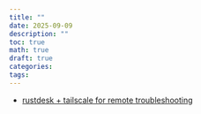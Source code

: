 ```yaml
---
title: ""
date: 2025-09-09
description: ""
toc: true
math: true
draft: true
categories: 
tags:
---
```

- [rustdesk + tailscale for remote troubleshooting](https://www.youtube.com/watch?v=27apZcZrwks)